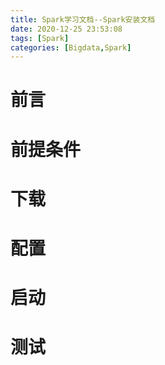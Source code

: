 ```yaml
---
title: Spark学习文档--Spark安装文档
date: 2020-12-25 23:53:08
tags: [Spark]
categories: [Bigdata,Spark]
---
```


# 前言

<!-- more -->

# 前提条件

# 下载


# 配置




# 启动


# 测试